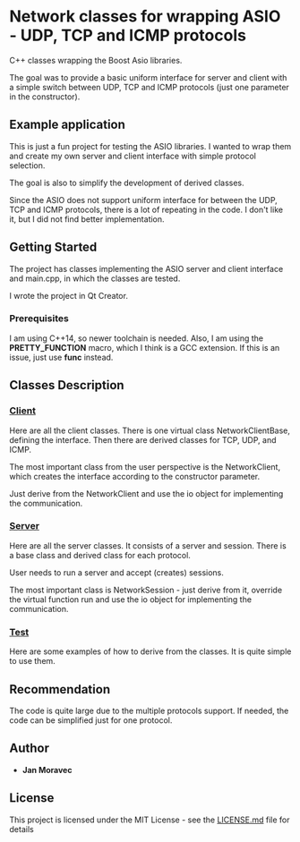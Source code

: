 # Network classes for wrapping ASIO - UDP, TCP and ICMP protocols

C++ classes wrapping the Boost Asio libraries. 

The goal was to provide a basic uniform interface for server and client with a simple switch between UDP, TCP and ICMP protocols (just one parameter in the constructor).

## Example application

This is just a fun project for testing the ASIO libraries. I wanted to wrap them and create my own server and client interface with simple protocol selection.

The goal is also to simplify the development of derived classes.

Since the ASIO does not support uniform interface for between the UDP, TCP and ICMP protocols, there is a lot of repeating in the code. I don't like it, but I did not find better implementation.

## Getting Started

The project has classes implementing the ASIO server and client interface and main.cpp, in which the classes are tested.

I wrote the project in Qt Creator.

### Prerequisites

I am using C++14, so newer toolchain is needed. Also, I am using the __PRETTY_FUNCTION__ macro, which I think is a GCC extension. If this is an issue, just use __func__ instead.

## Classes Description

### [Client](library/client)

Here are all the client classes. There is one virtual class NetworkClientBase, defining the interface. Then there are derived classes for TCP, UDP, and ICMP.

The most important class from the user perspective is the NetworkClient, which creates the interface according to the constructor parameter.

Just derive from the NetworkClient and use the io object for implementing the communication.

### [Server](library/server)

Here are all the server classes. It consists of a server and session. There is a base class and derived class for each protocol. 

User needs to run a server and accept (creates) sessions.

The most important class is NetworkSession - just derive from it, override the virtual function run and use the io object for implementing the communication.

### [Test](library/test)

Here are some examples of how to derive from the classes. It is quite simple to use them.

## Recommendation

The code is quite large due to the multiple protocols support. If needed, the code can be simplified just for one protocol.

## Author

* **Jan Moravec**


## License

This project is licensed under the MIT License - see the [LICENSE.md](LICENSE.md) file for details
